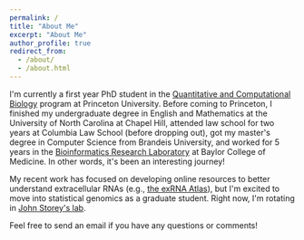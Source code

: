 ```yaml
---
permalink: /
title: "About Me"
excerpt: "About Me"
author_profile: true
redirect_from: 
  - /about/
  - /about.html
---
```


I'm currently a first year PhD student in the [Quantitative and Computational Biology](https://lsi.princeton.edu/qcbgraduate) program at Princeton University. Before coming to Princeton, I finished my undergraduate degree in English and Mathematics at the University of North Carolina at Chapel Hill, attended law school for two years at Columbia Law School (before dropping out), got my master's degree in Computer Science from Brandeis University, and worked for 5 years in the [Bioinformatics Research Laboratory](http://genboree.org/site/bioinformatics_research_laboratory) at Baylor College of Medicine. In other words, it's been an interesting journey!

My recent work has focused on developing online resources to better understand extracellular RNAs (e.g., [the exRNA Atlas](https://exrna-atlas.org/)), but I'm excited to move into statistical genomics as a graduate student. Right now, I'm rotating in [John Storey's lab](http://storeylab.org/).

Feel free to send an email if you have any questions or comments!
